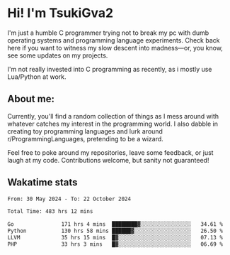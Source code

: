 # Hi! I'm TsukiGva2

I'm just a humble C programmer trying not to break my pc with dumb operating systems and programming language experiments. Check back here if you want to witness my slow descent into madness—or, you know, see some updates on my projects.

I'm not really invested into C programming as recently, as i mostly use Lua/Python at work.

## About me:

Currently, you'll find a random collection of things as I mess around with whatever catches my interest in the programming world. I also dabble in creating toy programming languages and lurk around r/ProgrammingLanguages, pretending to be a wizard.

Feel free to poke around my repositories, leave some feedback, or just laugh at my code. Contributions welcome, but sanity not guaranteed!

## Wakatime stats
<!--START_SECTION:waka-->

```txt
From: 30 May 2024 - To: 22 October 2024

Total Time: 483 hrs 12 mins

Go               171 hrs 4 mins  ████████▓░░░░░░░░░░░░░░░░   34.61 %
Python           130 hrs 58 mins ██████▓░░░░░░░░░░░░░░░░░░   26.50 %
LLVM             35 hrs 15 mins  █▓░░░░░░░░░░░░░░░░░░░░░░░   07.13 %
PHP              33 hrs 3 mins   █▓░░░░░░░░░░░░░░░░░░░░░░░   06.69 %
```

<!--END_SECTION:waka-->
